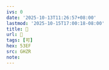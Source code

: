 ```yaml
---
ivs: 0
date: '2025-10-13T11:26:57+08:00'
lastmod: '2025-10-15T17:00:18-08:00'
title: 󰔥
url: 󰔥
tags: [可]
hex: 53EF
src: GHZR
note:
---
```


